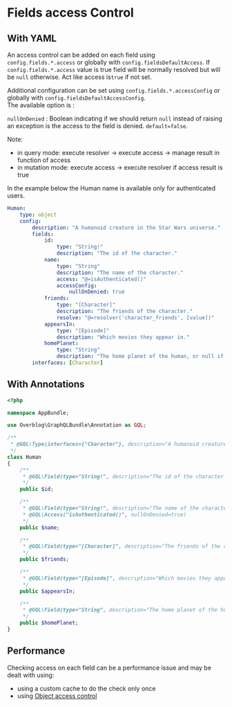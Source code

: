 # Fields access Control

## With YAML

An access control can be added on each field using `config.fields.*.access` or globally with `config.fieldsDefaultAccess`.
If `config.fields.*.access` value is true field will be normally resolved but will be `null` otherwise.
Act like access is`true` if not set.

Additional configuration can be set using `config.fields.*.accessConfig` or globally with `config.fieldsDefaultAccessConfig`.  
The available option is :

`nullOnDenied` : Boolean indicating if we should return `null` instead of raising an exception is the access to the field is denied. `default=false`.  

Note:

-   in query mode: execute resolver -> execute access -> manage result in function of access
-   in mutation mode: execute access -> execute resolver if access result is true

In the example below the Human name is available only for authenticated users.

```yaml
Human:
    type: object
    config:
        description: "A humanoid creature in the Star Wars universe."
        fields:
            id:
                type: "String!"
                description: "The id of the character."
            name:
                type: "String"
                description: "The name of the character."
                access: "@=isAuthenticated()"
                accessConfig: 
                    nullOnDenied: true
            friends:
                type: "[Character]"
                description: "The friends of the character."
                resolve: "@=resolver('character_friends', [value])"
            appearsIn:
                type: "[Episode]"
                description: "Which movies they appear in."
            homePlanet:
                type: "String"
                description: "The home planet of the human, or null if unknown."
        interfaces: [Character]
```

## With Annotations

```php
<?php

namespace AppBundle;

use Overblog\GraphQLBundle\Annotation as GQL;

/**
 * @GQL\Type(interfaces={"Character"}, description="A humanoid creature in the Star Wars universe.")
 */
class Human
{
    /**
     * @GQL\Field(type="String!", description="The id of the character.")
     */
    public $id;

    /**
     * @GQL\Field(type="String!", description="The name of the character.")
     * @GQL\Access("isAuthenticated()", nullOnDenied=true)
     */
    public $name;

    /**
     * @GQL\Field(type="[Character]", description="The friends of the character.", resolve="@=resolver('character_friends', [value])")
     */
    public $friends;

    /**
     * @GQL\Field(type="[Episode]", description="Which movies they appear in.")
     */
    public $appearsIn;

    /**
     * @GQL\Field(type="String", description="The home planet of the human, or null if unknown.")
     */
    public $homePlanet;
}
```

## Performance

Checking access on each field can be a performance issue and may be dealt with using:

-   using a custom cache to do the check only once
-   using [Object access control](object-access-control.md)
